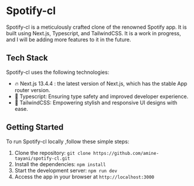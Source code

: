 # Spotify-cl

Spotify-cl is a meticulously crafted clone of the renowned Spotify app. It is built using Next.js, Typescript, and TailwindCSS. It is a work in progress, and I will be adding more features to it in the future.

## Tech Stack

Spotify-cl uses the following technologies:

- 🔥 Next.js 13.4.4 : the latest version of Next.js, which has the stable App router version.
- 🚀 Typescript: Ensuring type safety and improved developer experience.
- 🎨 TailwindCSS: Empowering stylish and responsive UI designs with ease.

## Getting Started

To run Spotify-cl locally ,follow these simple steps:

1. Clone the repository: `git clone https://github.com/amine-tayani/spotify-cl.git`
2. Install the dependencies: `npm install`
3. Start the development server: `npm run dev`
4. Access the app in your browser at `http://localhost:3000`
